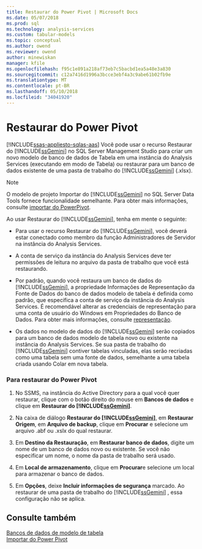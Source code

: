 ```yaml
---
title: Restaurar do Power Pivot | Microsoft Docs
ms.date: 05/07/2018
ms.prod: sql
ms.technology: analysis-services
ms.custom: tabular-models
ms.topic: conceptual
ms.author: owend
ms.reviewer: owend
author: minewiskan
manager: kfile
ms.openlocfilehash: f95c1e891a218af73eb7c5bacbd1ea5a48e3a830
ms.sourcegitcommit: c12a7416d1996a3bcce3ebf4a3c9abe61b02fb9e
ms.translationtype: MT
ms.contentlocale: pt-BR
ms.lasthandoff: 05/10/2018
ms.locfileid: "34041920"
---
```

# <a name="restore-from-power-pivot"></a>Restaurar do Power Pivot
[!INCLUDE[ssas-appliesto-sqlas-aas](../../includes/ssas-appliesto-sqlas-aas.md)]
  Você pode usar o recurso Restaurar do [!INCLUDE[ssGemini](../../includes/ssgemini-md.md)] no SQL Server Management Studio para criar um novo modelo de banco de dados de Tabela em uma instância do Analysis Services (executando em modo de Tabela) ou restaurar para um banco de dados existente de uma pasta de trabalho do [!INCLUDE[ssGemini](../../includes/ssgemini-md.md)] (.xlsx).  
  
> [!NOTE]  
>  O modelo de projeto Importar do [!INCLUDE[ssGemini](../../includes/ssgemini-md.md)] no SQL Server Data Tools fornece funcionalidade semelhante. Para obter mais informações, consulte [importar do PowerPivot](../../analysis-services/tabular-models/import-from-power-pivot-ssas-tabular.md).  
  
 Ao usar Restaurar do [!INCLUDE[ssGemini](../../includes/ssgemini-md.md)], tenha em mente o seguinte:  
  
-   Para usar o recurso Restaurar do [!INCLUDE[ssGemini](../../includes/ssgemini-md.md)], você deverá estar conectado como membro da função Administradores de Servidor na instância do Analysis Services.  
  
-   A conta de serviço da instância do Analysis Services deve ter permissões de leitura no arquivo da pasta de trabalho que você está restaurando.  
  
-   Por padrão, quando você restaura um banco de dados do [!INCLUDE[ssGemini](../../includes/ssgemini-md.md)], a propriedade Informações de Representação da Fonte de Dados do banco de dados modelo de tabela é definida como padrão, que especifica a conta de serviço da instância do Analysis Services. É recomendável alterar as credenciais de representação para uma conta de usuário do Windows em Propriedades do Banco de Dados. Para obter mais informações, consulte [representação](../../analysis-services/tabular-models/impersonation-ssas-tabular.md).  
  
-   Os dados no modelo de dados do [!INCLUDE[ssGemini](../../includes/ssgemini-md.md)] serão copiados para um banco de dados modelo de tabela novo ou existente na instância do Analysis Services. Se sua pasta de trabalho do [!INCLUDE[ssGemini](../../includes/ssgemini-md.md)] contiver tabelas vinculadas, elas serão recriadas como uma tabela sem uma fonte de dados, semelhante a uma tabela criada usando Colar em nova tabela.  
  
### <a name="to-restore-from-power-pivot"></a>Para restaurar do Power Pivot  
  
1.  No SSMS, na instância do Active Directory para a qual você quer restaurar, clique com o botão direito do mouse em **Bancos de dados** e clique em **Restaurar do [!INCLUDE[ssGemini](../../includes/ssgemini-md.md)]**.  
  
2.  Na caixa de diálogo **Restaurar do [!INCLUDE[ssGemini](../../includes/ssgemini-md.md)]**, em **Restaurar Origem**, em **Arquivo de backup**, clique em **Procurar** e selecione um arquivo .abf ou .xslx do qual restaurar.  
  
3.  Em **Destino da Restauração**, em **Restaurar banco de dados**, digite um nome de um banco de dados novo ou existente. Se você não especificar um nome, o nome da pasta de trabalho será usado.  
  
4.  Em **Local de armazenamento**, clique em **Procurar**e selecione um local para armazenar o banco de dados.  
  
5.  Em **Opções**, deixe **Incluir informações de segurança** marcado. Ao restaurar de uma pasta de trabalho do [!INCLUDE[ssGemini](../../includes/ssgemini-md.md)] , essa configuração não se aplica.  
  
## <a name="see-also"></a>Consulte também  
 [Bancos de dados de modelo de tabela](../../analysis-services/tabular-models/tabular-model-databases-ssas-tabular.md)   
 [Importar do Power Pivot](../../analysis-services/tabular-models/import-from-power-pivot-ssas-tabular.md)  
  
  
